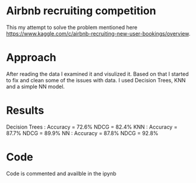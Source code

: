 # Airbnb recruiting competition

This my attempt to solve the problem mentioned here https://www.kaggle.com/c/airbnb-recruiting-new-user-bookings/overview.

# Approach
After reading the data I examined it and visulized it. Based on that I started to fix and clean some of the issues with data.
I used Decision Trees, KNN and a simple NN model.

# Results
Decision Trees :  Accuracy = 72.6%      NDCG = 82.4%
KNN :             Accuracy = 87.7%      NDCG = 89.9%
NN :             Accuracy = 87.8%      NDCG = 92.8%

# Code
Code is commented and availble in the ipynb 
